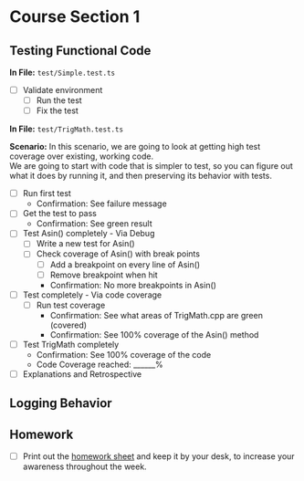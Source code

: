 # Course Section 1

## Testing Functional Code

**In File:** `test/Simple.test.ts`

* [ ] Validate environment
  * [ ] Run the test
  * [ ] Fix the test

**In File:** `test/TrigMath.test.ts`

**Scenario:** In this scenario, we are going to look at getting high test coverage over existing, working code.  
We are going to start with code that is simpler to test, so you can figure out what it does by running it, and then preserving its behavior with tests.

* [ ] Run first test
  * Confirmation: See failure message
* [ ] Get the test to pass
  * Confirmation: See green result
* [ ] Test Asin() completely - Via Debug
  * [ ] Write a new test for Asin()
  * [ ] Check coverage of Asin() with break points
    * [ ] Add a breakpoint on every line of Asin()
    * [ ] Remove breakpoint when hit
    * Confirmation: No more breakpoints in Asin()
* [ ] Test completely - Via code coverage
  * [ ] Run test coverage
     * Confirmation: See what areas of TrigMath.cpp are green (covered)
     * Confirmation: See 100% coverage of the Asin() method
* [ ] Test TrigMath completely
  * Confirmation: See 100% coverage of the code
  * Code Coverage reached: ______%
* [ ] Explanations and Retrospective

## Logging Behavior

## Homework

* [ ] Print out the [homework sheet](https://github.com/LearnWithLlew/TestingLegacyCodeCourse.slides/raw/master/Homework%20Printouts%20-%20Week%201.pdf) and keep it by your desk, to increase your awareness throughout the week.

